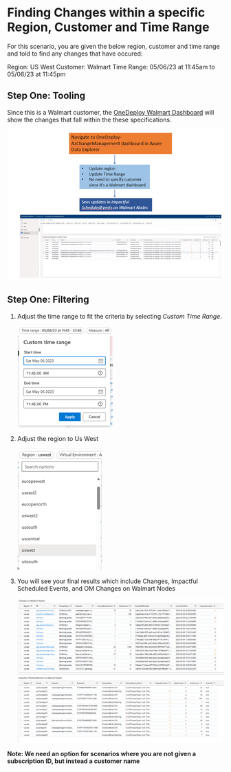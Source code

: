 # Finding Changes within a specific Region, Customer and Time Range

For this scenario, you are given the below region, customer and time range and told to find any changes that have occured:

Region: US West 
Customer: Walmart
Time Range: 05/06/23 at 11:45am to 05/06/23 at 11:45pm

## Step One: Tooling
Since this is a Walmart customer, the [OneDeploy Walmart Dashboard](https://dataexplorer.azure.com/dashboards/95963854-b111-4680-a16f-9f3383d49f9b?p-_startTime=2days&p-_endTime=now&p-_measure=all&p-_payload=all&p-_tag=all&p-_impact=v-All&p-_region=all&p-_ve=all&p-_noflyzone=all&p-_RoleInstanceName=all&p-_nodeid=all#c676ca09-727b-4124-ab01-8e3782e191f9) will show the changes that fall within the these specifications.

![alt text](media/ACE_02.png)

## Step One: Filtering

1. Adjust the time range to fit the criteria by selecting *Custom Time Range*.

    ![alt text](media/ACE_02_a.png)

2. Adjust the region to Us West

    ![alt text](media/ACE_02_b.png)

3. You will see your final results which include Changes, Impactful Scheduled Events, and OM Changes on Walmart Nodes

    ![alt text](media/ACE_02_c.png)


**Note: We need an option for scenarios where you are not given a subscription ID, but instead a customer name** 